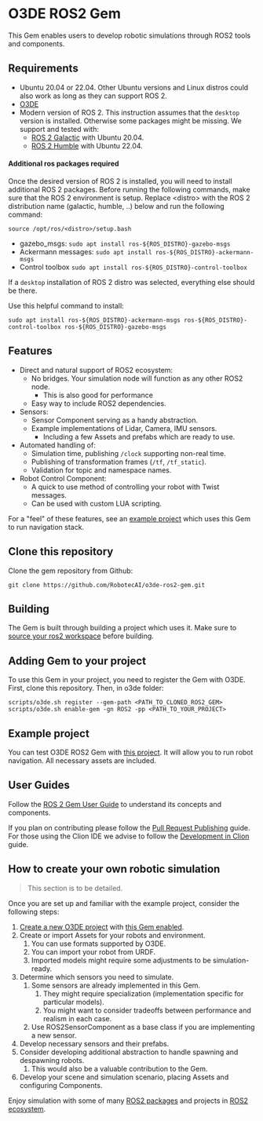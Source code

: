 # O3DE ROS2 Gem

This Gem enables users to develop robotic simulations through ROS2 tools and components.

## Requirements

* Ubuntu 20.04 or 22.04. Other Ubuntu versions and Linux distros could also work as long as they can support ROS 2.
* [O3DE](https://www.o3de.org/)
* Modern version of ROS 2. This instruction assumes that the `desktop` version is installed. Otherwise some packages might be missing. We support and tested with:
  * [ROS 2 Galactic](https://docs.ros.org/en/galactic/Installation.html) with Ubuntu 20.04.
  * [ROS 2 Humble](https://docs.ros.org/en/humble/Installation.html) with Ubuntu 22.04.

#### Additional ros packages required

Once the desired version of ROS 2 is installed, you will need to install additional ROS 2 packages. 
Before running the following commands, make sure that the ROS 2 environment is setup. Replace \<distro\> with the ROS 2 distribution name (galactic, humble, ..) below and run the following command:
```
source /opt/ros/<distro>/setup.bash
```

* gazebo_msgs: `sudo apt install ros-${ROS_DISTRO}-gazebo-msgs`
* Ackermann messages: `sudo apt install ros-${ROS_DISTRO}-ackermann-msgs`
* Control toolbox `sudo apt install ros-${ROS_DISTRO}-control-toolbox`

If a `desktop` installation of ROS 2 distro was selected, everything else should be there.

Use this helpful command to install:

```
sudo apt install ros-${ROS_DISTRO}-ackermann-msgs ros-${ROS_DISTRO}-control-toolbox ros-${ROS_DISTRO}-gazebo-msgs
```

## Features

* Direct and natural support of ROS2 ecosystem:
  * No bridges. Your simulation node will function as any other ROS2 node.
    * This is also good for performance
  * Easy way to include ROS2 dependencies.
* Sensors:
  * Sensor Component serving as a handy abstraction.
  * Example implementations of Lidar, Camera, IMU sensors.
    * Including a few Assets and prefabs which are ready to use. 
* Automated handling of:
  * Simulation time, publishing `/clock` supporting non-real time.
  * Publishing of transformation frames (`/tf`, `/tf_static`).
  * Validation for topic and namespace names.
* Robot Control Component:
  * A quick to use method of controlling your robot with Twist messages.
  * Can be used with custom LUA scripting. 

For a "feel" of these features, see an [example project](#example-project) which uses this Gem to run navigation stack.

## Clone this repository

Clone the gem repository from Github:

```
git clone https://github.com/RobotecAI/o3de-ros2-gem.git
```

## Building

The Gem is built through building a project which uses it. Make sure to
[source your ros2 workspace](https://docs.ros.org/en/rolling/Tutorials/Configuring-ROS2-Environment.html#source-the-setup-files)
before building.

## Adding Gem to your project

To use this Gem in your project, you need to register the Gem with O3DE. First, clone this repository. Then,
in o3de folder:
```
scripts/o3de.sh register --gem-path <PATH_TO_CLONED_ROS2_GEM>
scripts/o3de.sh enable-gem -gn ROS2 -pp <PATH_TO_YOUR_PROJECT>
```

## Example project

You can test O3DE ROS2 Gem with [this project](https://github.com/RobotecAI/Ros2WarehouseDemo).
It will allow you to run robot navigation. All necessary assets are included.

## User Guides

Follow the [ROS 2 Gem User Guide](docs/guides/ros2-gem.md) to understand its concepts and components.

If you plan on contributing please follow the [Pull Request Publishing](docs/guides/pr_publishing.md) guide. For those using the Clion IDE we advise to follow the [Development in Clion](docs/guides/development_in_clion.md) guide.

## How to create your own robotic simulation

>This section is to be detailed.

Once you are set up and familiar with the example project, consider the following steps:
1. [Create a new O3DE project](https://www.o3de.org/docs/welcome-guide/create/) with [this Gem enabled](#adding-gem-to-your-project).
2. Create or import Assets for your robots and environment. 
   1. You can use formats supported by O3DE.
   2. You can import your robot from URDF.
   3. Imported models might require some adjustments to be simulation-ready.
3. Determine which sensors you need to simulate. 
   1. Some sensors are already implemented in this Gem.
      1. They might require specialization (implementation specific for particular models).
      2. You might want to consider tradeoffs between performance and realism in each case.
   2. Use ROS2SensorComponent as a base class if you are implementing a new sensor.
4. Develop necessary sensors and their prefabs.
5. Consider developing additional abstraction to handle spawning and despawning robots.
   1. This would also be a valuable contribution to the Gem.
6. Develop your scene and simulation scenario, placing Assets and configuring Components.

Enjoy simulation with some of many [ROS2 packages](https://index.ros.org/packages/#humble) and projects in [ROS2 ecosystem](https://project-awesome.org/fkromer/awesome-ros2).
